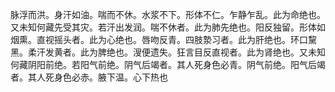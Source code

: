 脉浮而洪。身汗如油。喘而不休。水浆不下。形体不仁。乍静乍乱。此为命绝也。又未知何藏先受其灾。若汗出发润。喘不休者。此为肺先绝也。阳反独留。形体如烟熏。直视摇头者。此为心绝也。唇吻反青。四肢漐习者。此为肝绝也。环口黧黑。柔汗发黄者。此为脾绝也。溲便遗失。狂言目反直视者。此为肾绝也。又未知何藏阴阳前绝。若阳气前绝。阴气后竭者。其人死身色必青。阴气前绝。阳气后竭者。其人死身色必赤。腋下温。心下热也